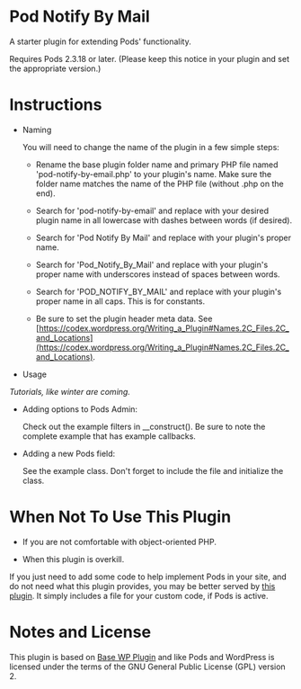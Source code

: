 Pod Notify By Mail
===========

A starter plugin for extending Pods' functionality.

Requires Pods 2.3.18 or later. (Please keep this notice in your plugin and set the appropriate version.)

Instructions
============

* Naming

  You will need to change the name of the plugin in a few simple steps:

    * Rename the base plugin folder name and primary PHP file named 'pod-notify-by-email.php' to your plugin's name. Make sure the folder name matches the name of the PHP file (without .php on the end).

    * Search for 'pod-notify-by-email' and replace with your desired plugin name in all lowercase with dashes between words (if desired).

    * Search for 'Pod Notify By Mail' and replace with your plugin's proper name.

    * Search for 'Pod_Notify_By_Mail' and replace with your plugin's proper name with underscores instead of spaces between words.

    * Search for 'POD_NOTIFY_BY_MAIL' and replace with your plugin's proper name in all caps. This is for constants.

    * Be sure to set the plugin header meta data. See [https://codex.wordpress.org/Writing_a_Plugin#Names.2C_Files.2C_and_Locations](https://codex.wordpress.org/Writing_a_Plugin#Names.2C_Files.2C_and_Locations).

* Usage
 
<em>Tutorials, like winter are coming.</em>

  * Adding options to Pods Admin:

     Check out the example filters in __construct(). Be sure to note the complete example that has example callbacks.

  * Adding a new Pods field:

    See the example class. Don't forget to include the file and initialize the class.

When Not To Use This Plugin
===========================
* If you are not comfortable with object-oriented PHP.

* When this plugin is overkill.

If you just need to add some code to help implement Pods in your site, and do not need what this plugin provides, you may be better served by [this plugin](https://gist.github.com/Shelob9/9979551). It simply includes a file for your custom code, if Pods is active.

Notes and License
==================

This plugin is based on [Base WP Plugin](https://github.com/tareq1988/Base-WP-Plugin) and like Pods and WordPress is licensed under the terms of the GNU General Public License (GPL) version 2.
